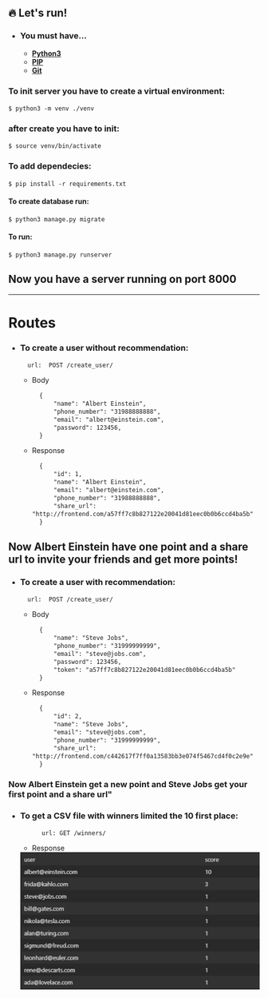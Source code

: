 ## 🔥 Let's run!

- ### **You must have...**

  -  **[Python3](https://python.org/)**
  -  **[PIP](https://pypi.org/)**
  -  **[Git](https://git-scm.com/)**

### To init server you have to create a virtual environment:
    
    $ python3 -m venv ./venv

### after create you have to init:

    $ source venv/bin/activate

### To add dependecies:
    
    $ pip install -r requirements.txt

#### To create database run:

    $ python3 manage.py migrate

#### To run:

    $ python3 manage.py runserver

## Now you have a server running on port 8000

<hr>

#  Routes

- ### To create a user without recommendation:

        url:  POST /create_user/
    
    - Body

            {  
              	"name": "Albert Einstein",
                "phone_number": "31988888888",
                "email": "albert@einstein.com",
                "password": 123456,
            }

    - Response

            {
                "id": 1,
                "name": "Albert Einstein",
                "email": "albert@einstein.com",
                "phone_number": "31988888888",
                "share_url": "http://frontend.com/a57ff7c8b827122e20041d81eec0b0b6ccd4ba5b"
            }

## Now Albert Einstein have one point and a share url to invite your friends and get more points!

- ###  To create a user with recommendation:

        url:  POST /create_user/
    
    - Body

            {  
              	"name": "Steve Jobs",
                "phone_number": "31999999999",
                "email": "steve@jobs.com",
                "password": 123456,
                "token": "a57ff7c8b827122e20041d81eec0b0b6ccd4ba5b"
            }

    - Response

            {
                "id": 2,
                "name": "Steve Jobs",
                "email": "steve@jobs.com",
                "phone_number": "31999999999",
                "share_url": "http://frontend.com/c442617f7ff0a13583bb3e074f5467cd4f0c2e9e"
            }

### Now Albert Einstein get a new point and Steve Jobs get your first point and a share url"

- ### To get a CSV file with winners limited the 10 first place:

            url: GET /winners/

    - Response

    <img src="./.github/table.PNG" alt="imagem demonstrativa"/>


